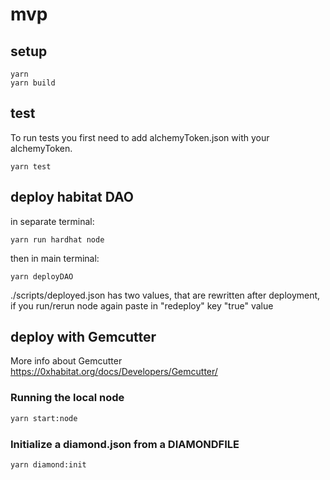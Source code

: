 # mvp

## setup

```
yarn
yarn build
```

## test
To run tests you first need to add alchemyToken.json with your alchemyToken.
```
yarn test
```

## deploy habitat DAO

in separate terminal:

```
yarn run hardhat node
```

then in main terminal:

```
yarn deployDAO
```

./scripts/deployed.json has two values, that are rewritten after deployment, if you run/rerun node again paste in "redeploy" key "true" value 

## deploy with Gemcutter

More info about Gemcutter https://0xhabitat.org/docs/Developers/Gemcutter/

### Running the local node
```bash
yarn start:node
```

### Initialize a diamond.json from a DIAMONDFILE

```bash
yarn diamond:init
```
